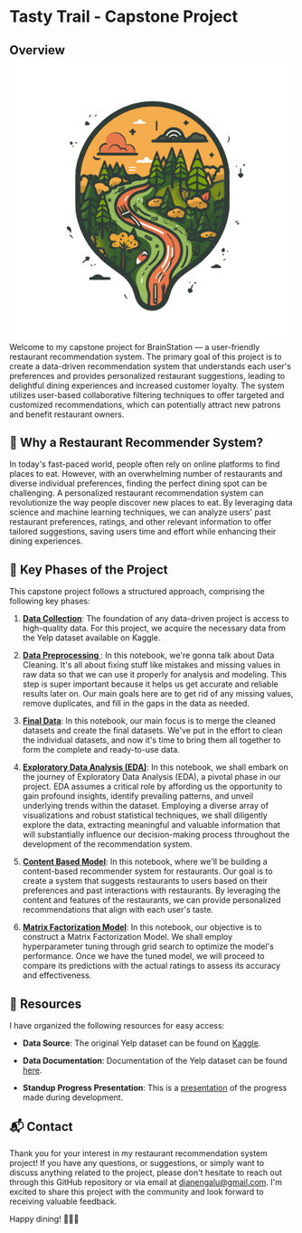 # Tasty Trail - Capstone Project

## Overview <img align="right" src="TastyTrail_logo_small.svg">
Welcome to my capstone project for BrainStation — a user-friendly restaurant recommendation system. The primary goal of this project is to create a data-driven recommendation system that understands each user's preferences and provides personalized restaurant suggestions, leading to delightful dining experiences and increased customer loyalty. The system utilizes user-based collaborative filtering techniques to offer targeted and customized recommendations, which can potentially attract new patrons and benefit restaurant owners.

## 💭 Why a Restaurant Recommender System?
In today's fast-paced world, people often rely on online platforms to find places to eat. However, with an overwhelming number of restaurants and diverse individual preferences, finding the perfect dining spot can be challenging. A personalized restaurant recommendation system can revolutionize the way people discover new places to eat. By leveraging data science and machine learning techniques, we can analyze users' past restaurant preferences, ratings, and other relevant information to offer tailored suggestions, saving users time and effort while enhancing their dining experiences.

## 🚀 Key Phases of the Project
This capstone project follows a structured approach, comprising the following key phases:

1. **[Data Collection](https://www.kaggle.com/yelp-dataset/yelp-dataset)**: The foundation of any data-driven project is access to high-quality data. For this project, we acquire the necessary data from the Yelp dataset available on Kaggle.

2. **[Data Preprocessing
](https://github.com/ebeui/Brainstation_Capstone/blob/41acee22d03e72edb6538fe47cc1cf9f70f58d70/notebooks/1_data_preprocessing.ipynb)**: In this notebook, we're gonna talk about Data Cleaning. It's all about fixing stuff like mistakes and missing values in raw data so that we can use it properly for analysis and modeling. This step is super important because it helps us get accurate and reliable results later on. Our main goals here are to get rid of any missing values, remove duplicates, and fill in the gaps in the data as needed.

3. **[Final Data](https://github.com/ebeui/Brainstation_Capstone/blob/137b917780bfb6ea6d6100326adf7ad4eafd62a5/notebooks/2_final_data.ipynb)**: In this notebook, our main focus is to merge the cleaned datasets and create the final datasets. We've put in the effort to clean the individual datasets, and now it's time to bring them all together to form the complete and ready-to-use data.

3. **[Exploratory Data Analysis (EDA)](https://github.com/ebeui/Brainstation_Capstone/blob/41acee22d03e72edb6538fe47cc1cf9f70f58d70/notebooks/2_EDA_and_visualizations.ipynb)**: In this notebook, we shall embark on the journey of Exploratory Data Analysis (EDA), a pivotal phase in our project. EDA assumes a critical role by affording us the opportunity to gain profound insights, identify prevailing patterns, and unveil underlying trends within the dataset. Employing a diverse array of visualizations and robust statistical techniques, we shall diligently explore the data, extracting meaningful and valuable information that will substantially influence our decision-making process throughout the development of the recommendation system.

4. **[Content Based Model](https://github.com/ebeui/Brainstation_Capstone/blob/137b917780bfb6ea6d6100326adf7ad4eafd62a5/notebooks/4_content_based%20copy.ipynb)**: In this notebook, where we'll be building a content-based recommender system for restaurants. Our goal is to create a system that suggests restaurants to users based on their preferences and past interactions with restaurants. By leveraging the content and features of the restaurants, we can provide personalized recommendations that align with each user's taste.

5. **[Matrix Factorization Model](https://github.com/ebeui/Brainstation_Capstone/blob/41acee22d03e72edb6538fe47cc1cf9f70f58d70/notebooks/4_model_evaluation.ipynb)**: In this notebook, our objective is to construct a Matrix Factorization Model. We shall employ hyperparameter tuning through grid search to optimize the model's performance. Once we have the tuned model, we will proceed to compare its predictions with the actual ratings to assess its accuracy and effectiveness.

## 📑 Resources
I have organized the following resources for easy access:

- **Data Source**: The original Yelp dataset can be found on [Kaggle](https://www.kaggle.com/yelp-dataset/yelp-dataset).

- **Data Documentation**: Documentation of the Yelp dataset can be found [here](https://www.yelp.com/dataset/documentation/main).

- **Standup Progress Presentation**: This is a [presentation](https://github.com/ebeui/Brainstation_Capstone/blob/51ab6321b259b60c1d700d8a83ef8d650ab376ca/DianeLu_Deliverable3_ProgressStandup.pdf) of the progress made during development.

## 📬 Contact
Thank you for your interest in my restaurant recommendation system project! If you have any questions, or suggestions, or simply want to discuss anything related to the project, please don't hesitate to reach out through this GitHub repository or via email at [dianengalu@gmail.com](mailto:dianengalu@gmail.com). I'm excited to share this project with the community and look forward to receiving valuable feedback.

Happy dining! 🍔🍕🍣
